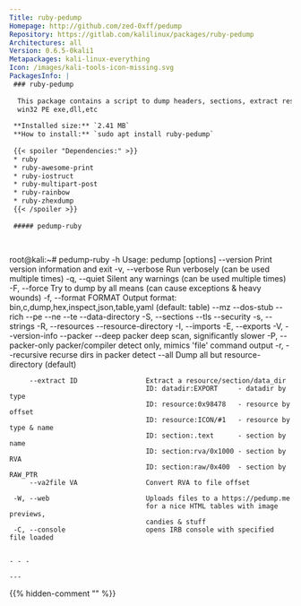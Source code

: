 ```yaml
---
Title: ruby-pedump
Homepage: http://github.com/zed-0xff/pedump
Repository: https://gitlab.com/kalilinux/packages/ruby-pedump
Architectures: all
Version: 0.6.5-0kali1
Metapackages: kali-linux-everything 
Icon: /images/kali-tools-icon-missing.svg
PackagesInfo: |
 ### ruby-pedump
 
  This package contains a script to dump headers, sections, extract resources of
  win32 PE exe,dll,etc
 
 **Installed size:** `2.41 MB`  
 **How to install:** `sudo apt install ruby-pedump`  
 
 {{< spoiler "Dependencies:" >}}
 * ruby
 * ruby-awesome-print
 * ruby-iostruct 
 * ruby-multipart-post 
 * ruby-rainbow
 * ruby-zhexdump 
 {{< /spoiler >}}
 
 ##### pedump-ruby
 
 
 ```
 root@kali:~# pedump-ruby -h
 Usage: pedump [options]
         --version                    Print version information and exit
     -v, --verbose                    Run verbosely
                                      (can be used multiple times)
     -q, --quiet                      Silent any warnings
                                      (can be used multiple times)
     -F, --force                      Try to dump by all means
                                      (can cause exceptions & heavy wounds)
     -f, --format FORMAT              Output format: bin,c,dump,hex,inspect,json,table,yaml
                                      (default: table)
         --mz
         --dos-stub
         --rich
         --pe
         --ne
         --te
         --data-directory
     -S, --sections
         --tls
         --security
     -s, --strings
     -R, --resources
         --resource-directory
     -I, --imports
     -E, --exports
     -V, --version-info
         --packer
         --deep                       packer deep scan, significantly slower
     -P, --packer-only                packer/compiler detect only,
                                      mimics 'file' command output
     -r, --recursive                  recurse dirs in packer detect
         --all                        Dump all but resource-directory (default)
 
         --extract ID                 Extract a resource/section/data_dir
                                      ID: datadir:EXPORT     - datadir by type
                                      ID: resource:0x98478   - resource by offset
                                      ID: resource:ICON/#1   - resource by type & name
                                      ID: section:.text      - section by name
                                      ID: section:rva/0x1000 - section by RVA
                                      ID: section:raw/0x400  - section by RAW_PTR
         --va2file VA                 Convert RVA to file offset
 
     -W, --web                        Uploads files to a https://pedump.me
                                      for a nice HTML tables with image previews,
                                      candies & stuff
     -C, --console                    opens IRB console with specified file loaded
 ```
 
 - - -
 
---
```

{{% hidden-comment "<!--Do not edit anything above this line-->" %}}
